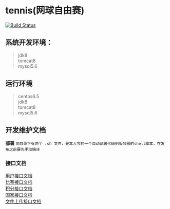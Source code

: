 # tennis(网球自由赛)
[![Build Status](https://travis-ci.org/OricanIs/tennis.svg?branch=master)](https://travis-ci.org/OricanIs/tennis)

## 系统开发环境：
> jdk8 <br> 
> tomcat8 <br> 
> mysql5.6 <br> 

## 运行环境
> centos6.5 <br> 
> jdk8 <br> 
> tomcat8 <br> 
> mysql5.6 <br> 


## 开发维护文档
**部署** `同目录下有两个 .sh 文件，是本人写的一个自动部署代码到服务器的shell脚本，在发布之前要先手动编译`
### 接口文档
 [用户接口文档](dev/user.md)<br> 
 [比赛接口文档](dev/match.md)<br>
 [积分接口文档](dev/integral.md)<br>
 [国家接口文档](dev/region.md)<br>
 [文件上传接口文档](dev/upload.md)<br>  
 